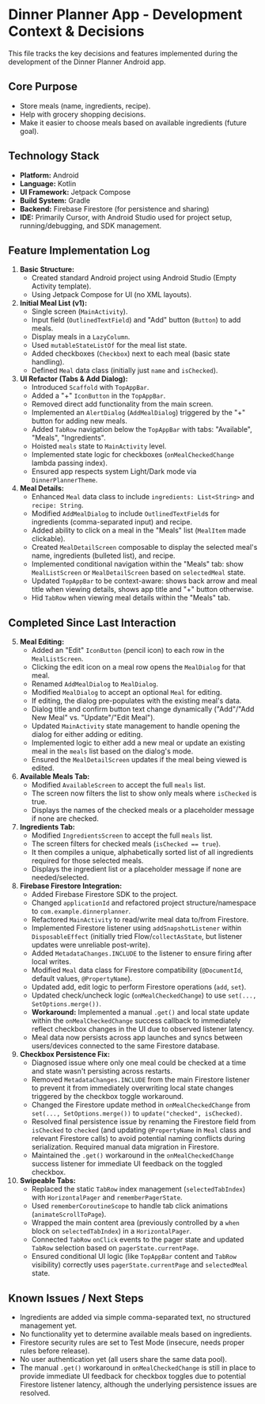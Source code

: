 # Dinner Planner App - Development Context & Decisions

This file tracks the key decisions and features implemented during the development of the Dinner Planner Android app.

## Core Purpose

*   Store meals (name, ingredients, recipe).
*   Help with grocery shopping decisions.
*   Make it easier to choose meals based on available ingredients (future goal).

## Technology Stack

*   **Platform:** Android
*   **Language:** Kotlin
*   **UI Framework:** Jetpack Compose
*   **Build System:** Gradle
*   **Backend:** Firebase Firestore (for persistence and sharing)
*   **IDE:** Primarily Cursor, with Android Studio used for project setup, running/debugging, and SDK management.

## Feature Implementation Log

1.  **Basic Structure:**
    *   Created standard Android project using Android Studio (Empty Activity template).
    *   Using Jetpack Compose for UI (no XML layouts).
2.  **Initial Meal List (v1):**
    *   Single screen (`MainActivity`).
    *   Input field (`OutlinedTextField`) and "Add" button (`Button`) to add meals.
    *   Display meals in a `LazyColumn`.
    *   Used `mutableStateListOf` for the meal list state.
    *   Added checkboxes (`Checkbox`) next to each meal (basic state handling).
    *   Defined `Meal` data class (initially just `name` and `isChecked`).
3.  **UI Refactor (Tabs & Add Dialog):**
    *   Introduced `Scaffold` with `TopAppBar`.
    *   Added a "+" `IconButton` in the `TopAppBar`.
    *   Removed direct add functionality from the main screen.
    *   Implemented an `AlertDialog` (`AddMealDialog`) triggered by the "+" button for adding new meals.
    *   Added `TabRow` navigation below the `TopAppBar` with tabs: "Available", "Meals", "Ingredients".
    *   Hoisted `meals` state to `MainActivity` level.
    *   Implemented state logic for checkboxes (`onMealCheckedChange` lambda passing index).
    *   Ensured app respects system Light/Dark mode via `DinnerPlannerTheme`.
4.  **Meal Details:**
    *   Enhanced `Meal` data class to include `ingredients: List<String>` and `recipe: String`.
    *   Modified `AddMealDialog` to include `OutlinedTextField`s for ingredients (comma-separated input) and recipe.
    *   Added ability to click on a meal in the "Meals" list (`MealItem` made clickable).
    *   Created `MealDetailScreen` composable to display the selected meal's name, ingredients (bulleted list), and recipe.
    *   Implemented conditional navigation within the "Meals" tab: show `MealListScreen` or `MealDetailScreen` based on `selectedMeal` state.
    *   Updated `TopAppBar` to be context-aware: shows back arrow and meal title when viewing details, shows app title and "+" button otherwise.
    *   Hid `TabRow` when viewing meal details within the "Meals" tab.

## Completed Since Last Interaction

5.  **Meal Editing:**
    *   Added an "Edit" `IconButton` (pencil icon) to each row in the `MealListScreen`.
    *   Clicking the edit icon on a meal row opens the `MealDialog` for that meal.
    *   Renamed `AddMealDialog` to `MealDialog`.
    *   Modified `MealDialog` to accept an optional `Meal` for editing.
    *   If editing, the dialog pre-populates with the existing meal's data.
    *   Dialog title and confirm button text change dynamically ("Add"/"Add New Meal" vs. "Update"/"Edit Meal").
    *   Updated `MainActivity` state management to handle opening the dialog for either adding or editing.
    *   Implemented logic to either add a new meal or update an existing meal in the `meals` list based on the dialog's mode.
    *   Ensured the `MealDetailScreen` updates if the meal being viewed is edited.
6.  **Available Meals Tab:**
    *   Modified `AvailableScreen` to accept the full `meals` list.
    *   The screen now filters the list to show only meals where `isChecked` is true.
    *   Displays the names of the checked meals or a placeholder message if none are checked.
7.  **Ingredients Tab:**
    *   Modified `IngredientsScreen` to accept the full `meals` list.
    *   The screen filters for checked meals (`isChecked == true`).
    *   It then compiles a unique, alphabetically sorted list of all ingredients required for those selected meals.
    *   Displays the ingredient list or a placeholder message if none are needed/selected.
8.  **Firebase Firestore Integration:**
    *   Added Firebase Firestore SDK to the project.
    *   Changed `applicationId` and refactored project structure/namespace to `com.example.dinnerplanner`.
    *   Refactored `MainActivity` to read/write meal data to/from Firestore.
    *   Implemented Firestore listener using `addSnapshotListener` within `DisposableEffect` (initially tried Flow/`collectAsState`, but listener updates were unreliable post-write).
    *   Added `MetadataChanges.INCLUDE` to the listener to ensure firing after local writes.
    *   Modified `Meal` data class for Firestore compatibility (`@DocumentId`, default values, `@PropertyName`).
    *   Updated add, edit logic to perform Firestore operations (`add`, `set`).
    *   Updated check/uncheck logic (`onMealCheckedChange`) to use `set(..., SetOptions.merge())`.
    *   **Workaround:** Implemented a manual `.get()` and local state update within the `onMealCheckedChange` success callback to immediately reflect checkbox changes in the UI due to observed listener latency.
    *   Meal data now persists across app launches and syncs between users/devices connected to the same Firestore database.
9.  **Checkbox Persistence Fix:**
    *   Diagnosed issue where only one meal could be checked at a time and state wasn't persisting across restarts.
    *   Removed `MetadataChanges.INCLUDE` from the main Firestore listener to prevent it from immediately overwriting local state changes triggered by the checkbox toggle workaround.
    *   Changed the Firestore update method in `onMealCheckedChange` from `set(..., SetOptions.merge())` to `update("checked", isChecked)`.
    *   Resolved final persistence issue by renaming the Firestore field from `isChecked` to `checked` (and updating `@PropertyName` in `Meal` class and relevant Firestore calls) to avoid potential naming conflicts during serialization. Required manual data migration in Firestore.
    *   Maintained the `.get()` workaround in the `onMealCheckedChange` success listener for immediate UI feedback on the toggled checkbox.
10. **Swipeable Tabs:**
    *   Replaced the static `TabRow` index management (`selectedTabIndex`) with `HorizontalPager` and `rememberPagerState`.
    *   Used `rememberCoroutineScope` to handle tab click animations (`animateScrollToPage`).
    *   Wrapped the main content area (previously controlled by a `when` block on `selectedTabIndex`) in a `HorizontalPager`.
    *   Connected `TabRow` `onClick` events to the pager state and updated `TabRow` selection based on `pagerState.currentPage`.
    *   Ensured conditional UI logic (like `TopAppBar` content and `TabRow` visibility) correctly uses `pagerState.currentPage` and `selectedMeal` state.

## Known Issues / Next Steps

*   Ingredients are added via simple comma-separated text, no structured management yet.
*   No functionality yet to determine available meals based on ingredients.
*   Firestore security rules are set to Test Mode (insecure, needs proper rules before release).
*   No user authentication yet (all users share the same data pool).
*   The manual `.get()` workaround in `onMealCheckedChange` is still in place to provide immediate UI feedback for checkbox toggles due to potential Firestore listener latency, although the underlying persistence issues are resolved. 